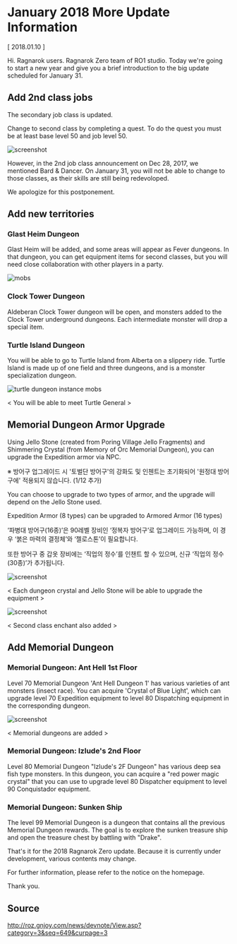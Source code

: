 # January 2018 More Update Information

[ 2018.01.10 ]

Hi. Ragnarok users. Ragnarok Zero team of RO1 studio. Today we're going to start a new year and give you a brief introduction to the big update scheduled for January 31.

## Add 2nd class jobs

The secondary job class is updated.

Change to second class by completing a quest. To do the quest you must be at least base level 50 and job level 50.

![screenshot](http://imgc.gnjoy.com/ufile/common/2018/01/10/055114_Qe2l1nII.png)

<The updated second classes>

However, in the 2nd job class announcement on Dec 28, 2017, we mentioned Bard & Dancer. On January 31, you will not be able to change to those classes, as their skills are still being redevoloped.

We apologize for this postponement.

## Add new territories

### Glast Heim Dungeon

Glast Heim will be added, and some areas will appear as Fever dungeons. In that dungeon, you can get equipment items for second classes, but you will need close collaboration with other players in a party.

![mobs](http://imgc.gnjoy.com/ufile/common/2018/01/10/055448_aOiHhXL6.png)

<Glast Heim dungeon opens>

### Clock Tower Dungeon

Aldeberan Clock Tower dungeon will be open, and monsters added to the Clock Tower underground dungeons. Each intermediate monster will drop a special item.

### Turtle Island Dungeon

You will be able to go to Turtle Island from Alberta on a slippery ride. Turtle Island is made up of one field and three dungeons, and is a monster specialization dungeon.

![turtle dungeon instance mobs](http://imgc.gnjoy.com/ufile/common/2018/01/10/055629_lEgmYGtO.png)

< You will be able to meet Turtle General >

## Memorial Dungeon Armor Upgrade

Using Jello Stone (created from Poring Village Jello Fragments) and Shimmering Crystal (from Memory of Orc Memorial Dungeon), you can upgrade the Expedition armor via NPC.

※ 방어구 업그레이드 시 '토벌단 방어구'의 강화도 및 인첸트는 초기화되어 '원정대 방어구에' 적용되지 않습니다. (1/12 추가)

You can choose to upgrade to two types of armor, and the upgrade will depend on the Jello Stone used.

Expedition Armor (8 types) can be upgraded to Armored Armor (16 types)

‘파병대 방어구(16종)’은 90레벨 장비인 ‘정복자 방어구’로 업그레이드 가능하며, 이 경우 ‘붉은 마력의 결정체’와 ‘젤로스톤’이 필요합니다.

또한 방어구 중 갑옷 장비에는 ‘직업의 정수’를 인챈트 할 수 있으며, 신규 ‘직업의 정수(30종)’가 추가됩니다.

![screenshot](http://imgc.gnjoy.com/ufile/common/2018/01/10/055841_B3MAKUN7.png)

< Each dungeon crystal and Jello Stone will be able to upgrade the equipment >

![screenshot](http://imgc.gnjoy.com/ufile/common/2018/01/10/055851_9LAlUgVy.png)

< Second class enchant also added >

## Add Memorial Dungeon

### Memorial Dungeon: Ant Hell 1st Floor

Level 70 Memorial Dungeon 'Ant Hell Dungeon 1' has various varieties of ant monsters (insect race). You can acquire 'Crystal of Blue Light', which can upgrade level 70 Expedition equipment to level 80 Dispatching equipment in the corresponding dungeon.

![screenshot](http://imgc.gnjoy.com/ufile/common/2018/01/10/055929_BSKIslfZ.png)

< Memorial dungeons are added >

### Memorial Dungeon: Izlude's 2nd Floor
 
Level 80 Memorial Dungeon "Izlude's 2F Dungeon" has various deep sea fish type monsters. In this dungeon, you can acquire a "red power magic crystal" that you can use to upgrade level 80 Dispatcher equipment to level 90 Conquistador equipment.

### Memorial Dungeon: Sunken Ship

The level 99 Memorial Dungeon is a dungeon that contains all the previous Memorial Dungeon rewards. The goal is to explore the sunken treasure ship and open the treasure chest by battling with "Drake".

That's it for the 2018 Ragnarok Zero update. Because it is currently under development, various contents may change.

For further information, please refer to the notice on the homepage.

Thank you.

## Source
http://roz.gnjoy.com/news/devnote/View.asp?category=3&seq=649&curpage=3